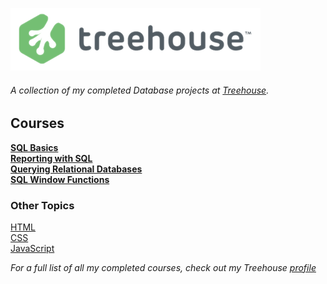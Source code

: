 ![Treehouse](treehouse.png)

###### A collection of my completed Database projects at [Treehouse](https://teamtreehouse.com).

## Courses

**[SQL Basics](https://github.com/adamelliotfields/treehouse-db/tree/master/sql-basics)**  
**[Reporting with SQL](https://github.com/adamelliotfields/treehouse-db/tree/master/reporting-with-sql)**  
**[Querying Relational Databases](https://github.com/adamelliotfields/treehouse-db/tree/master/querying-relational-databases)**  
**[SQL Window Functions](https://github.com/adamelliotfields/treehouse-db/tree/master/sql-window-functions)**  

### Other Topics

[HTML](https://github.com/adamelliotfields/treehouse-html)  
[CSS](https://github.com/adamelliotfields/treehouse-css)  
[JavaScript](https://github.com/adamelliotfields/treehouse-javascript)  

*For a full list of all my completed courses, check out my Treehouse [profile](https://teamtreehouse.com/adamelliotfields)*
